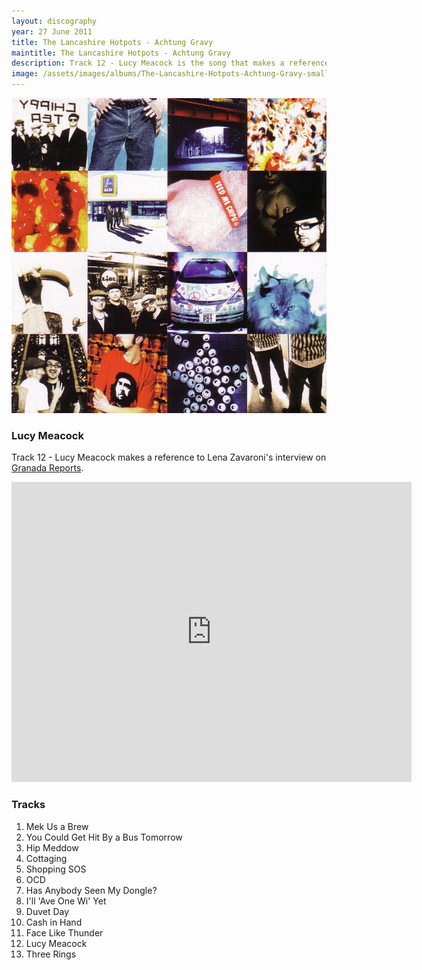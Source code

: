```yaml
---
layout: discography
year: 27 June 2011
title: The Lancashire Hotpots - Achtung Gravy
maintitle: The Lancashire Hotpots - Achtung Gravy
description: Track 12 - Lucy Meacock is the song that makes a reference to Lena Zavaroni's interview on Granada Reports.
image: /assets/images/albums/The-Lancashire-Hotpots-Achtung-Gravy-small.jpg
---
```


![](/assets/images/albums/The-Lancashire-Hotpots-Achtung-Gravy.jpg)

### Lucy Meacock
Track 12 - Lucy Meacock makes a reference to Lena Zavaroni's interview on [Granada Reports](/granada%20television/1992/03/02/granada-reports.html).

<div class="responsive-video">
<iframe width="640px" height="480px" src="https://www.youtube.com/embed/zX9ck2_ITzQ?rel=0&showinfo=1" frameborder="0" allowfullscreen=""></iframe>
</div>

### Tracks
<ol>
<li>Mek Us a Brew</li>
<li>You Could Get Hit By a Bus Tomorrow</li>
<li>Hip Meddow</li>
<li>Cottaging</li>
<li>Shopping SOS</li>
<li>OCD</li>
<li>Has Anybody Seen My Dongle?</li>
<li>I'll 'Ave One Wi' Yet</li>
<li>Duvet Day</li>
<li>Cash in Hand</li>
<li>Face Like Thunder</li>
<li>Lucy Meacock</li>
<li>Three Rings</li>
</ol>

